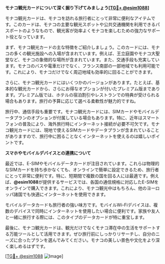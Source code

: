 **モナコ観光カードについて深く掘り下げてみましょう[[TG💪+ @esim1088](https://t.me/s/esim1088)]**

モナコ観光カードは、モナコを訪れる旅行者にとって非常に便利なアイテムです。このカードは、モナコの主要な観光スポットや公共交通機関を利用できるパスポートのようなもので、観光客が効率よくモナコを楽しむための強力なサポート役となっています。

まず、モナコ観光カードの主な特徴をご紹介しましょう。このカードには、モナコの多くの観光施設への入場が含まれています。例えば、王立庭園やモナコ大聖堂など、モナコの象徴的な場所が含まれています。また、交通手段も充実しています。モナコのバスや電車だけでなく、フランス南部の一部地域でも利用可能です。これにより、モナコだけでなく周辺地域も効率的に回ることができます。

さらに、モナコ観光カードにはいくつかのバージョンがあります。たとえば、基本的な観光カードから、さらにお得なオプションが付いたプレミアム版まであります。プレミアム版では、ホテルの宿泊割引やレストランでの特典が受けられる場合もあります。旅行の予算に応じて選べる柔軟性が魅力的ですね。

旅行中、通信手段も重要です。モナコ観光カードには、SIMカードやモバイルデータプランのオプションが付属している場合もあります。特に、近年はスマートフォンの普及により、海外旅行時にインターネット接続が必要不可欠です。モナコ観光カードには、現地で使えるSIMカードやデータプランが含まれていることがありますので、旅行中に困ることなくインターネットを使えるのは嬉しいポイントです。

**スマホやモバイルデバイスとの連携について**

最近では、E-SIMやモバイルデータカードが注目されています。これらは物理的なSIMカードを持ち歩かなくても、オンラインで簡単に設定できるため、旅行者にとって非常に便利です。特に、短期間で複数の国を回る人には最適です。例えば、**@esim1088**が提供するサービスでは、各国の通信規格に対応したE-SIMをオンラインで購入できます。これにより、モナコ観光中はもちろん、他のヨーロッパ諸国でも快適にインターネットを使用できます。

モバイルデータカードも旅行者の強い味方です。モバイルWi-Fiデバイスは、複数のデバイスで同時にインターネットを使用したい場合に便利です。家族や友人と一緒に旅行する際には、このタイプのデータカードが特に重宝します。

最後に、モナコ観光カードは、観光だけでなくモナコ滞在中の生活をサポートする万能ツールとして活用できます。ぜひ旅行前にしっかりリサーチし、自分のニーズに合ったプランを選んでみてください。モナコの美しい景色や文化をより深く楽しめるはずです。

[[TG💪+ @esim1088](https://t.me/s/esim1088) ![Image](https://i.postimg.cc/Y0z9fWf4/image.png)]